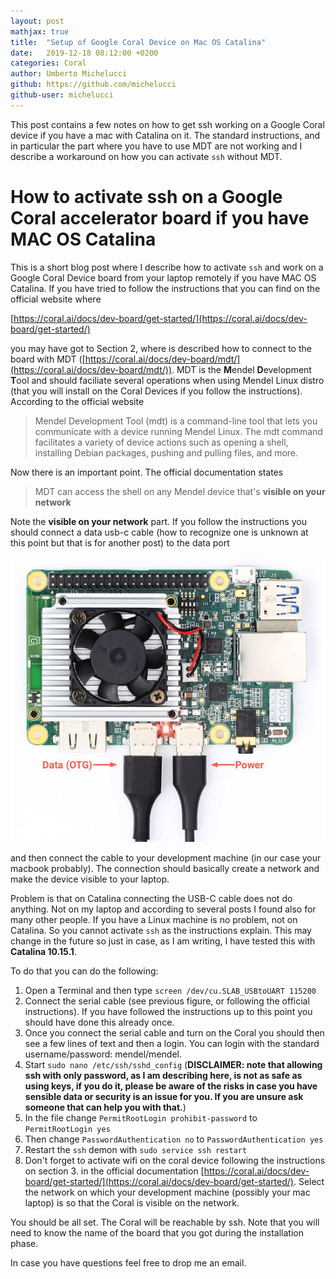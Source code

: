 ```yaml
---
layout: post
mathjax: true
title:  "Setup of Google Coral Device on Mac OS Catalina"
date:   2019-12-18 08:12:00 +0200
categories: Coral
author: Umberto Michelucci
github: https://github.com/michelucci
github-user: michelucci
---
```


This post contains a few notes on how to get ssh working on a Google
Coral device if you have a mac with Catalina on it. The standard instructions,
and in particular the part where you have to use MDT are not working and
I describe a workaround on how you can activate `ssh` without MDT.
<!--more-->

# How to activate ssh on a Google Coral accelerator board if you have MAC OS Catalina

This is a short blog post where I describe how to activate `ssh` and work
on a Google Coral Device board from your laptop remotely if you have
MAC OS Catalina. If you have tried to follow the instructions that you can
find on the official website where

[https://coral.ai/docs/dev-board/get-started/](https://coral.ai/docs/dev-board/get-started/)

you may have got to Section 2, where is described how to connect to
the board with MDT ([https://coral.ai/docs/dev-board/mdt/](https://coral.ai/docs/dev-board/mdt/)). MDT is the
**M**endel **D**evelopment **T**ool and should faciliate several operations
when using Mendel Linux distro (that you will install on the Coral Devices
    if you follow the instructions). According to the official website

>Mendel Development Tool (mdt) is a command-line tool that lets you communicate with a device  running Mendel Linux. The mdt command facilitates a variety of device actions such as opening a shell, installing Debian packages, pushing and pulling files, and more.

Now there is an important point. The official documentation states

> MDT can access the shell on any Mendel device that's **visible on your network**

Note the **visible on your network** part. If you follow the instructions you should
connect a data usb-c cable (how to recognize one is unknown at this point but that
    is for another post) to the data port

![](/assets/devboard-power-data-co.jpg)

and then connect the cable to your
development machine (in our case your macbook probably). The connection
should basically create a network and make the device visible to your laptop.

Problem is that on Catalina connecting the USB-C cable does not do anything.
Not on my laptop and according to several posts I found also for many other
people. If you have a Linux machine is no problem, not on Catalina. So
you cannot activate `ssh` as the instructions explain. This may change in the
future so just in case, as I am writing, I have tested this with **Catalina
10.15.1**.

To do that you can do the following:

1. Open a Terminal and then type `screen /dev/cu.SLAB_USBtoUART 115200`
2. Connect the serial cable (see previous figure, or following the official instructions).
  If you have followed the instructions up to this point you should
  have done this already once.
 3. Once you connect the serial cable and turn on the Coral you should
 then see a few lines of text and then a login. You can login with the
 standard username/password: mendel/mendel.
 4. Start `sudo nano /etc/ssh/sshd_config` (**DISCLAIMER: note that allowing ssh with
     only password, as I am describing here, is not as safe as using keys,
     if you do it, please be aware of the risks in case you have sensible
     data or security is an issue for you. If you are unsure ask someone
     that can help you with that.**)
5. In the file change `PermitRootLogin prohibit-password`
   to `PermitRootLogin yes `
6. Then change `PasswordAuthentication no` to `PasswordAuthentication yes`
7. Restart the `ssh` demon with `sudo service ssh restart`
8. Don't forget to activate wifi on the coral device following the instructions
   on section 3. in the official documentation [https://coral.ai/docs/dev-board/get-started/](https://coral.ai/docs/dev-board/get-started/). Select the network on which your
   development machine (possibly your mac laptop) is so that the Coral is
   visible on the network.

You should be all set. The Coral will be reachable by ssh. Note that you will
need to know the name of the board that you got during the installation phase.

In case you have questions feel free to drop me an email.
